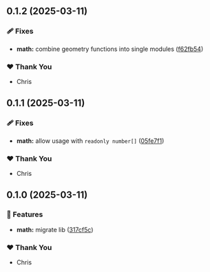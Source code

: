 ## 0.1.2 (2025-03-11)

### 🩹 Fixes

- **math:** combine geometry functions into single modules ([f62fb54](https://github.com/ckapps/ts-libs/commit/f62fb54))

### ❤️ Thank You

- Chris

## 0.1.1 (2025-03-11)

### 🩹 Fixes

- **math:** allow usage with `readonly number[]` ([05fe7f1](https://github.com/ckapps/ts-libs/commit/05fe7f1))

### ❤️ Thank You

- Chris

## 0.1.0 (2025-03-11)

### 🚀 Features

- **math:** migrate lib ([317cf5c](https://github.com/ckapps/ts-libs/commit/317cf5c))

### ❤️ Thank You

- Chris